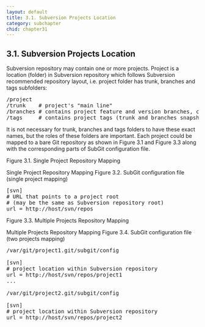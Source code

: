 ```yaml
---
layout: default
title: 3.1. Subversion Projects Location
category: subchapter
chid: chapter31
---
```

## 3.1. Subversion Projects Location
Subversion repository may contain one or more projects. Project is a location (folder) in Subversion repository which follows Subversion recommended repository layout, i.e. project folder has trunk, branches and tags subfolders:

<pre>/project
/trunk    # project's "main line"
/branches # contains project feature and version branches, copied from trunk or other branches
/tags     # contains project tags (trunk and branches snapshots)</pre>

It is not necessary for trunk, branches and tags folders to have these exact names, but the roles of these folders are important. Each project could be mapped to a bare Git repository as shown in Figure 3.1 and Figure 3.3 along with the corresponding parts of SubGit configuration file.

Figure 3.1. Single Project Repository Mapping

Single Project Repository Mapping
Figure 3.2. SubGit configuration file (single project mapping)

<pre>[svn]
# URL that points to a project root
# (may be the same as Subversion repository root)
url = http://host/svn/repos</pre>

Figure 3.3. Multiple Projects Repository Mapping

Multiple Projects Repository Mapping
Figure 3.4. SubGit configuration file (two projects mapping)

<pre>/var/git/project1.git/subgit/config

[svn]
# project location within Subversion repository
url = http://host/svn/repos/project1
...

/var/git/project2.git/subgit/config

[svn]
# project location within Subversion repository
url = http://host/svn/repos/project2</pre>